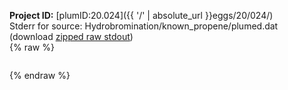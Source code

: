 **Project ID:** [plumID:20.024]({{ '/' | absolute_url }}eggs/20/024/)  
Stderr for source:  Hydrobromination/known_propene/plumed.dat   
(download [zipped raw stdout](plumed.dat.plumed_master.stdout.txt.zip))  
{% raw %}
<pre>
</pre>
{% endraw %}
